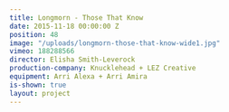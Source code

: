 ```yaml
---
title: Longmorn - Those That Know
date: 2015-11-18 00:00:00 Z
position: 48
image: "/uploads/longmorn-those-that-know-wide1.jpg"
vimeo: 188288566
director: Elisha Smith-Leverock
production-company: Knucklehead + LEZ Creative
equipment: Arri Alexa + Arri Amira
is-shown: true
layout: project
---
```


